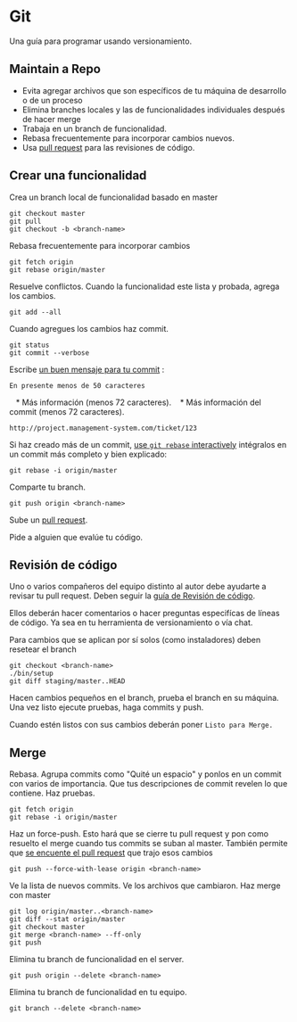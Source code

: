 Git
===

Una guía para programar usando versionamiento.

Maintain a Repo
---------------

* Evita agregar archivos que son específicos de tu máquina 
	de desarrollo o de un proceso
* Elimina branches locales y las de funcionalidades individuales
	después de hacer merge
* Trabaja en un branch de funcionalidad.
* Rebasa frecuentemente para incorporar cambios nuevos.
* Usa [pull request] para las revisiones de código.

[pull request]: https://help.github.com/articles/using-pull-requests/

Crear una funcionalidad
--------------------------

Crea un branch local de funcionalidad basado en master

    git checkout master
    git pull
    git checkout -b <branch-name>

Rebasa frecuentemente para incorporar cambios

    git fetch origin
    git rebase origin/master

Resuelve conflictos. Cuando la funcionalidad este lista y probada, agrega los cambios. 

    git add --all

Cuando agregues los cambios haz commit.

    git status
    git commit --verbose

Escribe [un buen mensaje para tu commit] : 

    En presente menos de 50 caracteres

    * Más información (menos 72 caracteres).
    * Más información del commit (menos 72 caracteres).

    http://project.management-system.com/ticket/123

Si haz creado más de un commit,
[use `git rebase` interactively](https://help.github.com/articles/about-git-rebase/)
intégralos en un commit más completo y bien explicado:

    git rebase -i origin/master

Comparte tu branch.

    git push origin <branch-name>

Sube un [pull request].

Pide a alguien que evalúe tu código.

[un buen mensaje para tu commit]: http://tbaggery.com/2008/04/19/a-note-about-git-commit-messages.html
[pull request]: https://help.github.com/articles/using-pull-requests/

Revisión de código
------------------

Uno o varios compañeros del equipo distinto al autor debe ayudarte a revisar tu pull request.
Deben seguir la [guía de Revisión de código](/code-review).

Ellos deberán hacer comentarios o hacer preguntas especifícas de líneas de código.
Ya sea en tu herramienta de versionamiento o vía chat.

Para cambios que se aplican por sí solos (como instaladores) deben resetear el branch

    git checkout <branch-name>
    ./bin/setup
    git diff staging/master..HEAD

Hacen cambios pequeños en el branch, prueba el branch en su máquina. Una vez
listo ejecute pruebas, haga commits y push.

Cuando estén listos con sus cambios deberán poner `Listo para Merge.`

Merge
-----

Rebasa. Agrupa commits como "Quité un espacio" y ponlos en un commit
con varios de importancia. Que tus descripciones de commit revelen lo que contiene.
Haz pruebas.

    git fetch origin
    git rebase -i origin/master

Haz un force-push. Esto hará que se cierre tu pull request y pon como resuelto el merge 
cuando tus commits se suban al master. También permite que [se encuente el pull request]
que trajo esos cambios

    git push --force-with-lease origin <branch-name>

Ve la lista de nuevos commits. Ve los archivos que cambiaron. Haz merge con master

    git log origin/master..<branch-name>
    git diff --stat origin/master
    git checkout master
    git merge <branch-name> --ff-only
    git push

Elimina tu branch de funcionalidad en el server.

    git push origin --delete <branch-name>

Elimina tu branch de funcionalidad en tu equipo.

    git branch --delete <branch-name>

[se encuente el pull request]: http://stackoverflow.com/a/17819027
